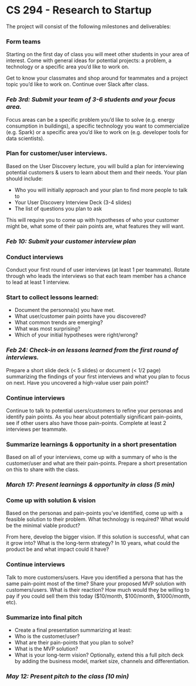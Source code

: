 <h1 class="title">CS 294 - Research to Startup</h1>

The project will consist of the following milestones and deliverables:

### Form teams
Starting on the first day of class you will meet other students in your area of interest. Come with general ideas for potential projects: a problem, a technology or a specific area you’d like to work on.

Get to know your classmates and shop around for teammates and a project topic you’d like to work on. Continue over Slack after class.

<h3><i>Feb 3rd: Submit your team of 3-6 students and your focus area.</i></h3>
Focus areas can be a specific problem you’d like to solve (e.g. energy consumption in buildings), a specific technology you want to commercialize (e.g. Spark) or a specific area you’d like to work on (e.g. developer tools for data scientists).


### Plan for customer/user interviews.
Based on the User Discovery lecture, you will build a plan for interviewing potential customers & users to learn about them and their needs. Your plan should include:
- Who you will initially approach and your plan to find more people to talk to
- Your User Discovery Interview Deck (3-4 slides)
- The list of questions you plan to ask

This will require you to come up with hypotheses of who your customer might be, what some of their pain points are, what features they will want. 

<h3><i>Feb 10: Submit your customer interview plan</i></h3>

### Conduct interviews
Conduct your first round of user interviews (at least 1 per teammate). Rotate through who leads the interviews so that each team member has a chance to lead at least 1 interview.

### Start to collect lessons learned:
- Document the personna(s) you have met.
- What user/customer pain points have you discovered?
- What common trends are emerging?
- What was most surprising?
- Which of your initial hypotheses were right/wrong?

<h3><i>Feb 24: Check-in on lessons learned from the first round of interviews.</i></h3>
Prepare a short slide deck (< 5 slides) or document (< 1/2 page) summarizing the findings of your first interviews and what you plan to focus on next. Have you uncovered a high-value user pain point?

### Continue interviews
Continue to talk to potential users/customers to refine your personas and identify pain points. As you hear about potentially significant pain-points, see if other users also have those pain-points. Complete at least 2 interviews per teammate.

### Summarize learnings & opportunity in a short presentation
Based on all of your interviews, come up with a summary of who is the customer/user and what are their pain-points. Prepare a short presentation on this to share with the class.

<h3><i>March 17: Present learnings & opportunity in class (5 min)</i></h3>

### Come up with solution & vision
Based on the personas and pain-points you’ve identified, come up with a feasible solution to their problem. What technology is required? What would be the minimal viable product?

From here, develop the bigger vision. If this solution is successful, what can it grow into? What is the long-term strategy? In 10 years, what could the product be and what impact could it have?

### Continue interviews
Talk to more customers/users. Have you identified a persona that has the same pain-point most of the time? Share your proposed MVP solution with customers/users. What is their reaction? How much would they be willing to pay if you could sell them this today ($10/month, $100/month, $1000/month, etc).

### Summarize into final pitch
- Create a final presentation summarizing at least:
- Who is the customer/user?
- What are their pain-points that you plan to solve?
- What is the MVP solution?
- What is your long-term vision?
Optionally, extend this a full pitch deck by adding the business model, market size, channels and differentiation. 

<h3><i>May 12: Present pitch to the class (10 min)</i></h3>
